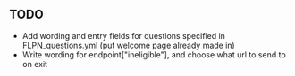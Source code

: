 ## TODO
* Add wording and entry fields for questions specified in FLPN_questions.yml (put welcome page already made in)
* Write wording for endpoint["ineligible"], and choose what url to send to on exit
